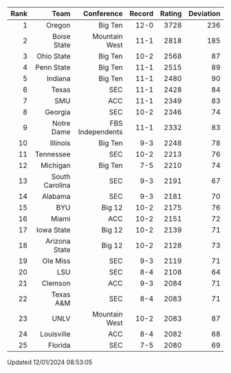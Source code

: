| Rank  | Team                 | Conference           | Record   | Rating | Deviation |
| ---:  | ---:                 | ---:                 | ---:     | ---:   | ---:      |
| 1     | Oregon               | Big Ten              | 12-0     | 3728   | 236       |
| 2     | Boise State          | Mountain West        | 11-1     | 2818   | 185       |
| 3     | Ohio State           | Big Ten              | 10-2     | 2568   | 87        |
| 4     | Penn State           | Big Ten              | 11-1     | 2515   | 89        |
| 5     | Indiana              | Big Ten              | 11-1     | 2480   | 90        |
| 6     | Texas                | SEC                  | 11-1     | 2428   | 84        |
| 7     | SMU                  | ACC                  | 11-1     | 2349   | 83        |
| 8     | Georgia              | SEC                  | 10-2     | 2346   | 74        |
| 9     | Notre Dame           | FBS Independents     | 11-1     | 2332   | 83        |
| 10    | Illinois             | Big Ten              | 9-3      | 2248   | 78        |
| 11    | Tennessee            | SEC                  | 10-2     | 2213   | 76        |
| 12    | Michigan             | Big Ten              | 7-5      | 2210   | 74        |
| 13    | South Carolina       | SEC                  | 9-3      | 2191   | 67        |
| 14    | Alabama              | SEC                  | 9-3      | 2181   | 70        |
| 15    | BYU                  | Big 12               | 10-2     | 2175   | 76        |
| 16    | Miami                | ACC                  | 10-2     | 2151   | 72        |
| 17    | Iowa State           | Big 12               | 10-2     | 2139   | 71        |
| 18    | Arizona State        | Big 12               | 10-2     | 2128   | 73        |
| 19    | Ole Miss             | SEC                  | 9-3      | 2119   | 71        |
| 20    | LSU                  | SEC                  | 8-4      | 2108   | 64        |
| 21    | Clemson              | ACC                  | 9-3      | 2084   | 71        |
| 22    | Texas A&M            | SEC                  | 8-4      | 2083   | 71        |
| 23    | UNLV                 | Mountain West        | 10-2     | 2083   | 87        |
| 24    | Louisville           | ACC                  | 8-4      | 2082   | 68        |
| 25    | Florida              | SEC                  | 7-5      | 2080   | 69        |

Updated 12/01/2024 08:53:05
